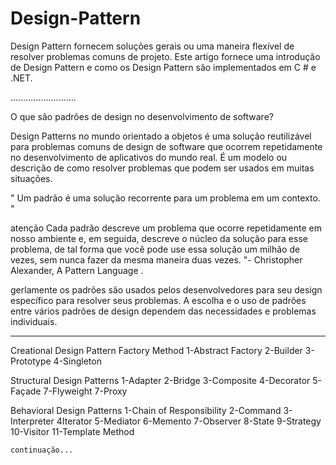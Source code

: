 # Design-Pattern
Design Pattern fornecem soluções gerais ou uma maneira flexível de resolver problemas comuns de projeto. Este artigo fornece uma introdução de Design Pattern e como os Design Pattern são implementados em C # e .NET.

..........................


O que são padrões de design no desenvolvimento de software?

Design Patterns no mundo orientado a objetos é uma solução reutilizável para problemas comuns de design de software que ocorrem repetidamente no desenvolvimento de aplicativos do mundo real. É um modelo ou descrição de como resolver problemas que podem ser usados ​​em muitas situações. 

" Um padrão é uma solução recorrente para um problema em um contexto. " 

atenção
 Cada padrão descreve um problema que ocorre repetidamente em nosso ambiente e, em seguida, descreve o núcleo da solução para esse problema, de tal forma que você pode use essa solução um milhão de vezes, sem nunca fazer da mesma maneira duas vezes. "- Christopher Alexander, A Pattern Language .
 
 gerlamente os padrões são usados ​​pelos desenvolvedores para seu design específico para resolver seus problemas. A escolha e o uso de padrões entre vários padrões de design dependem das necessidades e problemas individuais.
 
 
 --------------------
 Creational Design Pattern
Factory Method
      1-Abstract Factory
      2-Builder
      3-Prototype
      4-Singleton

Structural Design Patterns
          1-Adapter
          2-Bridge
          3-Composite
          4-Decorator
          5-Façade
          7-Flyweight
          7-Proxy
          
Behavioral Design Patterns
          1-Chain of Responsibility
          2-Command
          3-Interpreter
          4Iterator
          5-Mediator
          6-Memento
          7-Observer
          8-State
          9-Strategy
          10-Visitor
          11-Template Method
          
          
    continuação...

